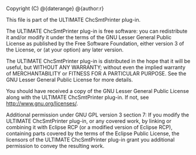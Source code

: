 Copyright (C) @{daterange} @{author:r}

This file is part of the ULTIMATE ChcSmtPrinter plug-in.

The ULTIMATE ChcSmtPrinter plug-in is free software: you can redistribute it and/or modify
it under the terms of the GNU Lesser General Public License as published
by the Free Software Foundation, either version 3 of the License, or
(at your option) any later version.

The ULTIMATE ChcSmtPrinter plug-in is distributed in the hope that it will be useful,
but WITHOUT ANY WARRANTY; without even the implied warranty of
MERCHANTABILITY or FITNESS FOR A PARTICULAR PURPOSE.  See the
GNU Lesser General Public License for more details.

You should have received a copy of the GNU Lesser General Public License
along with the ULTIMATE ChcSmtPrinter plug-in. If not, see <http://www.gnu.org/licenses/>.

Additional permission under GNU GPL version 3 section 7:
If you modify the ULTIMATE ChcSmtPrinter plug-in, or any covered work, by linking
or combining it with Eclipse RCP (or a modified version of Eclipse RCP), 
containing parts covered by the terms of the Eclipse Public License, the 
licensors of the ULTIMATE ChcSmtPrinter plug-in grant you additional permission 
to convey the resulting work.
